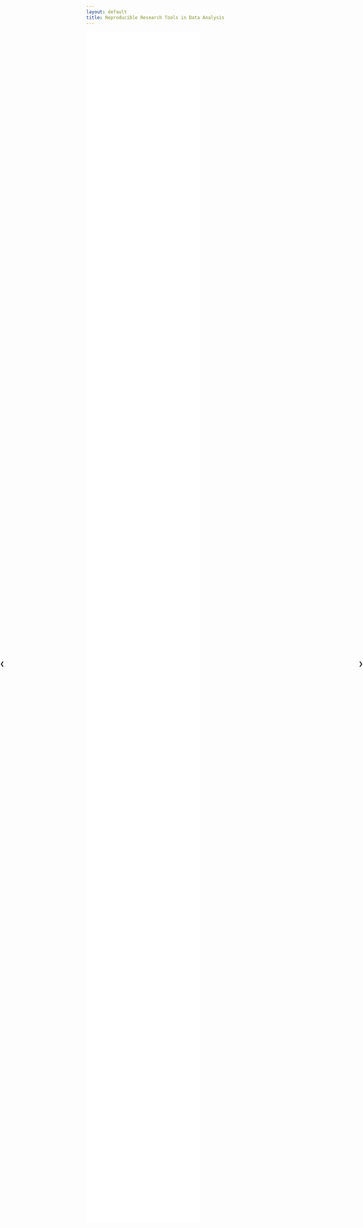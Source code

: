 ```yaml
---
layout: default
title: Reproducible Research Tools in Data Analysis
---
```


<iframe src="address.html" class="iframe" scrolling="no"  frameborder="0"></iframe>

<iframe src="what-is-reproducible-research-01.html" class="iframe" scrolling="no"  frameborder="0"></iframe>

<iframe src="what-is-reproducible-research-02.html" class="iframe" scrolling="no"  frameborder="0"></iframe>

<iframe src="what-is-reproducible-research-03.html" class="iframe" scrolling="no"  frameborder="0"></iframe>

<iframe class="iframe" scrolling="no" frameborder="0" src="data-flow-steps-blank.html">
</iframe>

<iframe class="iframe" scrolling="no" frameborder="0" src="data-flow-steps-data-collection.html">
</iframe>

<iframe class="iframe" scrolling="no" frameborder="0" src="data-flow-steps-data-management.html">
</iframe>

<iframe class="iframe" scrolling="no" frameborder="0" src="data-flow-steps-analysis.html">
</iframe>

<iframe class="iframe" scrolling="no" frameborder="0" src="data-flow-steps-manuscript.html">
</iframe>

<iframe class="iframe" scrolling="no" frameborder="0" src="reproducible-research-is-difficult-01.html">
</iframe>

<iframe class="iframe" scrolling="no" frameborder="0" src="reproducible-research-is-difficult-02.html">
</iframe>

<iframe class="iframe" scrolling="no" frameborder="0" src="reproducible-research-is-essential-01.html">
</iframe>

<iframe class="iframe" scrolling="no" frameborder="0" src="data-flow-tools.html">
</iframe>

<iframe class="iframe" scrolling="no" frameborder="0" src="tools-r-01.html">
</iframe>

<iframe class="iframe" scrolling="no" frameborder="0" src="tools-r-02.html">
</iframe>

<iframe class="iframe" scrolling="no" frameborder="0" src="tools-r-03.html">
</iframe>

<iframe class="iframe" scrolling="no" frameborder="0" src="tools-r-literate-programming-01.html">
</iframe>

<iframe class="iframe" scrolling="no" frameborder="0" src="tools-r-literate-programming-02.html">
</iframe>

<iframe class="iframe" scrolling="no" frameborder="0" src="tools-r-literate-programming-03.html">
</iframe>

<iframe class="iframe" scrolling="no" frameborder="0" src="tools-r-literate-programming-04.html">
</iframe>

<iframe src="page2.html" class="iframe" scrolling="no" frameborder="0" ></iframe>

<a class="w3-btn-floating" style="position:absolute;top:45%;left:0" onclick="plusDivs(-1)">❮</a>
<a class="w3-btn-floating" style="position:absolute;top:45%;right:0" onclick="plusDivs(1)">❯</a>
